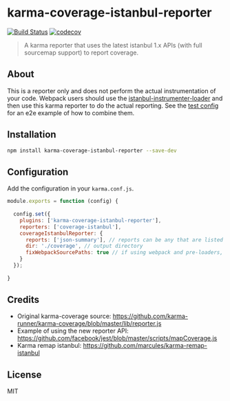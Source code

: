 # karma-coverage-istanbul-reporter
[![Build Status](https://travis-ci.org/mattlewis92/karma-coverage-istanbul-reporter.svg?branch=master)](https://travis-ci.org/mattlewis92/karma-coverage-istanbul-reporter)
[![codecov](https://codecov.io/gh/mattlewis92/karma-coverage-istanbul-reporter/branch/master/graph/badge.svg)](https://codecov.io/gh/mattlewis92/karma-coverage-istanbul-reporter)
> A karma reporter that uses the latest istanbul 1.x APIs (with full sourcemap support) to report coverage.

## About
This is a reporter only and does not perform the actual instrumentation of your code. Webpack users should use the [istanbul-instrumenter-loader](https://github.com/deepsweet/istanbul-instrumenter-loader) and then use this karma reporter to do the actual reporting. See the [test config](https://github.com/mattlewis92/karma-coverage-istanbul-reporter/blob/master/test/karma.conf.js) for an e2e example of how to combine them.

## Installation

```bash
npm install karma-coverage-istanbul-reporter --save-dev
```

## Configuration

Add the configuration in your `karma.conf.js`.

```js
module.exports = function (config) {
  
  config.set({
    plugins: ['karma-coverage-istanbul-reporter'],
    reporters: ['coverage-istanbul'],
    coverageIstanbulReporter: {
      reports: ['json-summary'], // reports can be any that are listed here: https://github.com/istanbuljs/istanbul-reports/tree/master/lib
      dir: './coverage', // output directory
      fixWebpackSourcePaths: true // if using webpack and pre-loaders, work around webpack breaking the source path
    }
  });
  
}
```

## Credits
* Original karma-coverage source: https://github.com/karma-runner/karma-coverage/blob/master/lib/reporter.js
* Example of using the new reporter API: https://github.com/facebook/jest/blob/master/scripts/mapCoverage.js
* Karma remap istanbul: https://github.com/marcules/karma-remap-istanbul

## License
MIT